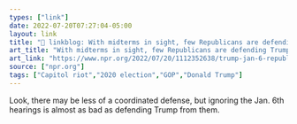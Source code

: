 ```yaml
---
types: ["link"]
date: 2022-07-20T07:27:04-05:00
layout: link
title: "🔗 linkblog: With midterms in sight, few Republicans are defending Trump as they did in 2019 : NPR'"
art_title: "With midterms in sight, few Republicans are defending Trump as they did in 2019 : NPR"
art_link: "https://www.npr.org/2022/07/20/1112352638/trump-jan-6-republican-defending-impeachment"
source: ["npr.org"]
tags: ["Capitol riot","2020 election","GOP","Donald Trump"]
---
```

Look, there may be less of a coordinated defense, but ignoring the Jan. 6th hearings is almost as bad as defending Trump from them.
 
